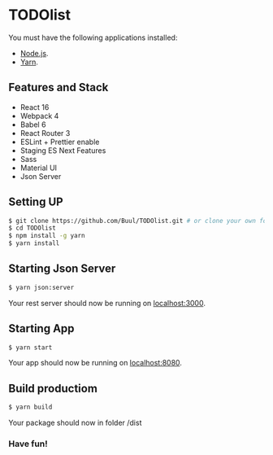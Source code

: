 # TODOlist

You must have the following applications installed:
- [Node.js](https://nodejs.org/en/download/).
- [Yarn](https://yarnpkg.com/lang/en/).


## Features and Stack

* React 16
* Webpack 4
* Babel 6
* React Router 3
* ESLint + Prettier enable
* Staging ES Next Features
* Sass
* Material UI
* Json Server

## Setting UP

```sh
$ git clone https://github.com/Buul/TODOlist.git # or clone your own fork
$ cd TODOlist
$ npm install -g yarn
$ yarn install
```

## Starting Json Server
```sh
$ yarn json:server
```
Your rest server should now be running on [localhost:3000](http://localhost:3000/).

## Starting App
```sh
$ yarn start
```
Your app should now be running on [localhost:8080](http://localhost:8080/).

## Build productiom
```sh
$ yarn build
```
Your package should now in folder /dist

### Have fun!
